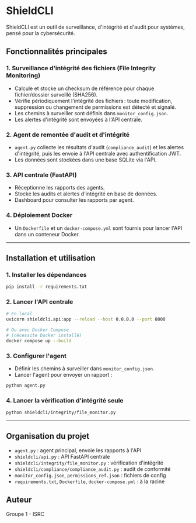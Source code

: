 # ShieldCLI

ShieldCLI est un outil de surveillance, d'intégrité et d'audit pour systèmes, pensé pour la cybersécurité.

## Fonctionnalités principales

### 1. Surveillance d'intégrité des fichiers (File Integrity Monitoring)
- Calcule et stocke un checksum de référence pour chaque fichier/dossier surveillé (SHA256).
- Vérifie périodiquement l'intégrité des fichiers : toute modification, suppression ou changement de permissions est détecté et signalé.
- Les chemins à surveiller sont définis dans `monitor_config.json`.
- Les alertes d'intégrité sont envoyées à l'API centrale.

### 2. Agent de remontée d'audit et d'intégrité
- `agent.py` collecte les résultats d'audit (`compliance_audit`) et les alertes d'intégrité, puis les envoie à l'API centrale avec authentification JWT.
- Les données sont stockées dans une base SQLite via l'API.

### 3. API centrale (FastAPI)
- Réceptionne les rapports des agents.
- Stocke les audits et alertes d'intégrité en base de données.
- Dashboard pour consulter les rapports par agent.

### 4. Déploiement Docker
- Un `Dockerfile` et un `docker-compose.yml` sont fournis pour lancer l'API dans un conteneur Docker.

---

## Installation et utilisation

### 1. Installer les dépendances
```bash
pip install -r requirements.txt
```

### 2. Lancer l'API centrale
```bash
# En local
uvicorn shieldcli.api:app --reload --host 0.0.0.0 --port 8000

# Ou avec Docker Compose
# (nécessite Docker installé)
docker compose up --build
```

### 3. Configurer l'agent
- Définir les chemins à surveiller dans `monitor_config.json`.
- Lancer l'agent pour envoyer un rapport :
```bash
python agent.py
```

### 4. Lancer la vérification d'intégrité seule
```bash
python shieldcli/integrity/file_monitor.py
```

---

## Organisation du projet
- `agent.py` : agent principal, envoie les rapports à l'API
- `shieldcli/api.py` : API FastAPI centrale
- `shieldcli/integrity/file_monitor.py` : vérification d'intégrité
- `shieldcli/compliance/compliance_audit.py` : audit de conformité
- `monitor_config.json`, `permissions_ref.json` : fichiers de config
- `requirements.txt`, `Dockerfile`, `docker-compose.yml` : à la racine

## Auteur
Groupe 1 - ISRC 